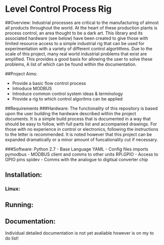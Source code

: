 # Level Control Process Rig

##Overview:
Industrial processes are critical to the manufacturing of almost all products throughout the world. At the heart of these production plants is process control, an area thought to be a dark art. This library and its associated hardware (see below) have been created to give those with limited resource access to a simple industrial rig that can be used for experimentation with a variety of different control algortithms. Due to the scale of this project, many real world industrial problems that exist are amplified. This provides a good basis for allowing the user to solve these problems, A list of which can be found within the documentation.

##Project Aims:
* Provide a basic flow control process
* Introduce MODBUS
* Introduce common control system ideas & terminology
* Provide a rig to which control algoritms can be applied

##Requirements
###Hardware:
The functionality of this repository is based upon the user building the hardware described within the project documents. It is a simple build process that is documented in a way that should be easy to follow, with full parts list and accompanied drawings. For those with no experience in control or electronics, following the instructions to the letter is recommended. It is noted however that this project can be expanded dramatically or a minor amount of funcationality cut if necessary.

###Software:
Python 2.7  - Base Language
YAML        - Config files imports
pymodbus    - MODBUS client and comms to other units
RPi.GPIO    - Access to GPIO pins
spidev      - Comms with the analogue to digitsal converter chip

## Installation:
### Linux:
<IP>

## Running:
<IP>

## Documentation:
Individual detailed documentation is not yet avaliable however is on my to do list!
